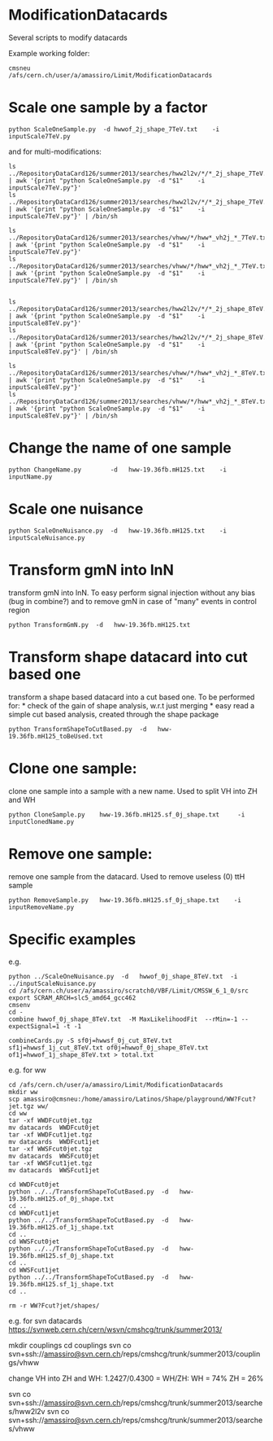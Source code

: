 ModificationDatacards
=====================

Several scripts to modify datacards

Example working folder:

    cmsneu
    /afs/cern.ch/user/a/amassiro/Limit/ModificationDatacards



# Scale one sample by a factor

    python ScaleOneSample.py  -d hwwof_2j_shape_7TeV.txt    -i inputScale7TeV.py

and for multi-modifications:

    ls ../RepositoryDataCard126/summer2013/searches/hww2l2v/*/*_2j_shape_7TeV.txt | awk '{print "python ScaleOneSample.py  -d "$1"    -i inputScale7TeV.py"}'
    ls ../RepositoryDataCard126/summer2013/searches/hww2l2v/*/*_2j_shape_7TeV.txt | awk '{print "python ScaleOneSample.py  -d "$1"    -i inputScale7TeV.py"}' | /bin/sh

    ls ../RepositoryDataCard126/summer2013/searches/vhww/*/hww*_vh2j_*_7TeV.txt | awk '{print "python ScaleOneSample.py  -d "$1"    -i inputScale7TeV.py"}'
    ls ../RepositoryDataCard126/summer2013/searches/vhww/*/hww*_vh2j_*_7TeV.txt | awk '{print "python ScaleOneSample.py  -d "$1"    -i inputScale7TeV.py"}' | /bin/sh


    ls ../RepositoryDataCard126/summer2013/searches/hww2l2v/*/*_2j_shape_8TeV.txt | awk '{print "python ScaleOneSample.py  -d "$1"    -i inputScale8TeV.py"}'
    ls ../RepositoryDataCard126/summer2013/searches/hww2l2v/*/*_2j_shape_8TeV.txt | awk '{print "python ScaleOneSample.py  -d "$1"    -i inputScale8TeV.py"}' | /bin/sh

    ls ../RepositoryDataCard126/summer2013/searches/vhww/*/hww*_vh2j_*_8TeV.txt | awk '{print "python ScaleOneSample.py  -d "$1"    -i inputScale8TeV.py"}'
    ls ../RepositoryDataCard126/summer2013/searches/vhww/*/hww*_vh2j_*_8TeV.txt | awk '{print "python ScaleOneSample.py  -d "$1"    -i inputScale8TeV.py"}' | /bin/sh


# Change the name of one sample

    python ChangeName.py        -d   hww-19.36fb.mH125.txt    -i   inputName.py


# Scale one nuisance

    python ScaleOneNuisance.py  -d   hww-19.36fb.mH125.txt    -i   inputScaleNuisance.py

# Transform gmN into lnN

  transform gmN into lnN.
  To easy perform signal injection without any bias (bug in combine?) and to remove gmN in case of "many" events in control region

    python TransformGmN.py  -d   hww-19.36fb.mH125.txt


# Transform shape datacard into cut based one

  transform a shape based datacard into a cut based one.
  To be performed for:
    * check of the gain of shape analysis, w.r.t just merging
    * easy read a simple cut based analysis, created through the shape package

    python TransformShapeToCutBased.py  -d   hww-19.36fb.mH125_toBeUsed.txt


# Clone one sample:
  clone one sample into a sample with a new name. Used to split VH into ZH and WH

    python CloneSample.py    hww-19.36fb.mH125.sf_0j_shape.txt     -i   inputClonedName.py


# Remove one sample:
  remove one sample from the datacard. Used to remove useless (0) ttH sample

    python RemoveSample.py   hww-19.36fb.mH125.sf_0j_shape.txt    -i   inputRemoveName.py





# Specific examples



e.g.

    python ../ScaleOneNuisance.py  -d   hwwof_0j_shape_8TeV.txt  -i   ../inputScaleNuisance.py
    cd /afs/cern.ch/user/a/amassiro/scratch0/VBF/Limit/CMSSW_6_1_0/src
    export SCRAM_ARCH=slc5_amd64_gcc462
    cmsenv
    cd -
    combine hwwof_0j_shape_8TeV.txt  -M MaxLikelihoodFit  --rMin=-1 --expectSignal=1 -t -1

    combineCards.py -S sf0j=hwwsf_0j_cut_8TeV.txt sf1j=hwwsf_1j_cut_8TeV.txt of0j=hwwof_0j_shape_8TeV.txt of1j=hwwof_1j_shape_8TeV.txt > total.txt


e.g. for ww


    cd /afs/cern.ch/user/a/amassiro/Limit/ModificationDatacards
    mkdir ww
    scp amassiro@cmsneu:/home/amassiro/Latinos/Shape/playground/WW?Fcut?jet.tgz ww/
    cd ww
    tar -xf WWDFcut0jet.tgz
    mv datacards  WWDFcut0jet
    tar -xf WWDFcut1jet.tgz
    mv datacards  WWDFcut1jet
    tar -xf WWSFcut0jet.tgz
    mv datacards  WWSFcut0jet
    tar -xf WWSFcut1jet.tgz
    mv datacards  WWSFcut1jet

    cd WWDFcut0jet
    python ../../TransformShapeToCutBased.py  -d   hww-19.36fb.mH125.of_0j_shape.txt
    cd ..
    cd WWDFcut1jet
    python ../../TransformShapeToCutBased.py  -d   hww-19.36fb.mH125.of_1j_shape.txt
    cd ..
    cd WWSFcut0jet
    python ../../TransformShapeToCutBased.py  -d   hww-19.36fb.mH125.sf_0j_shape.txt
    cd ..
    cd WWSFcut1jet
    python ../../TransformShapeToCutBased.py  -d   hww-19.36fb.mH125.sf_1j_shape.txt
    cd ..

    rm -r WW?Fcut?jet/shapes/




e.g. for svn datacards https://svnweb.cern.ch/cern/wsvn/cmshcg/trunk/summer2013/

   mkdir couplings
   cd couplings
   svn co  svn+ssh://amassiro@svn.cern.ch/reps/cmshcg/trunk/summer2013/couplings/vhww

change VH into ZH and WH: 1.2427/0.4300 = WH/ZH:
  WH = 74%
  ZH = 26%



   svn co  svn+ssh://amassiro@svn.cern.ch/reps/cmshcg/trunk/summer2013/searches/hww2l2v
   svn co  svn+ssh://amassiro@svn.cern.ch/reps/cmshcg/trunk/summer2013/searches/vhww









